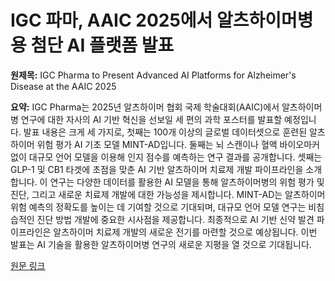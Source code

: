 # IGC 파마, AAIC 2025에서 알츠하이머병용 첨단 AI 플랫폼 발표

**원제목:** IGC Pharma to Present Advanced AI Platforms for Alzheimer's Disease at the AAIC 2025

**요약:** IGC Pharma는 2025년 알츠하이머 협회 국제 학술대회(AAIC)에서 알츠하이머병 연구에 대한 자사의 AI 기반 혁신을 선보일 세 편의 과학 포스터를 발표할 예정입니다.  발표 내용은 크게 세 가지로, 첫째는 100개 이상의 글로벌 데이터셋으로 훈련된 알츠하이머 위험 평가 AI 기초 모델 MINT-AD입니다. 둘째는 뇌 스캔이나 혈액 바이오마커 없이 대규모 언어 모델을 이용해 인지 점수를 예측하는 연구 결과를 공개합니다.  셋째는  GLP-1 및 CB1 타겟에 초점을 맞춘 AI 기반 알츠하이머 치료제 개발 파이프라인을 소개합니다.  이 연구는  다양한 데이터를 활용한 AI 모델을 통해 알츠하이머병의 위험 평가 및 진단, 그리고 새로운 치료제 개발에 대한 가능성을 제시합니다.  MINT-AD는  알츠하이머 위험 예측의 정확도를 높이는 데 기여할 것으로 기대되며,  대규모 언어 모델 연구는 비침습적인 진단 방법 개발에 중요한 시사점을 제공합니다.  최종적으로 AI 기반 신약 발견 파이프라인은 알츠하이머 치료제 개발의 새로운 전기를 마련할 것으로 예상됩니다.  이번 발표는  AI 기술을 활용한 알츠하이머병 연구의 새로운 지평을 열 것으로 기대됩니다.

[원문 링크](https://www.stocktitan.net/news/IGC/igc-pharma-to-present-advanced-ai-platforms-for-alzheimer-s-disease-i5upvjh8efwt.html)
